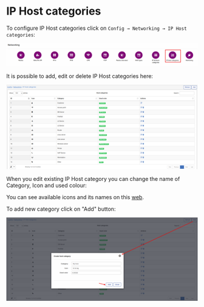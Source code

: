 IP Host categories
=================

To configure IP Host categories click on `Config → Networking → IP Host categories`:

![main menu](icon.png)

It is possible to add, edit or delete IP Host categories here:

![Settings](list.png)

When you edit existing IP Host category you can change the name of Category, Icon and used colour:

You can see available icons and its names on this [web](http://fontawesome.io/icons/).

To add new category click on "Add" button:

![add](add.png)
